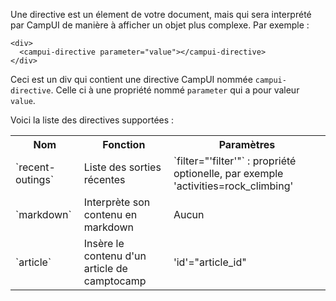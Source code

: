 Une directive est un élement de votre document, mais qui sera interprété par CampUI de manière à afficher un objet plus complexe. Par exemple :

```
<div>
  <campui-directive parameter="value"></campui-directive>
</div>
```

Ceci est un div qui contient une directive CampUI nommée `campui-directive`. Celle ci à une propriété nommé `parameter` qui a pour valeur `value`.

Voici la liste des directives supportées :

<table>
<tr><th>Nom</th><th>Fonction</th><th>Paramètres</th></tr>

<tr>
<td>`recent-outings`</td>
<td>Liste des sorties récentes</td>
<td>`filter="'filter'"` : propriété optionelle, par exemple 'activities=rock_climbing'</td>
</tr>

<tr>
<td>`markdown`</td>
<td>Interprète son contenu en markdown</td>
<td>Aucun</td>
</tr>

<tr>
<td>`article`</td>
<td>Insère le contenu d'un article de camptocamp</td>
<td>'id'="article_id"</td>
</tr>

</table>

